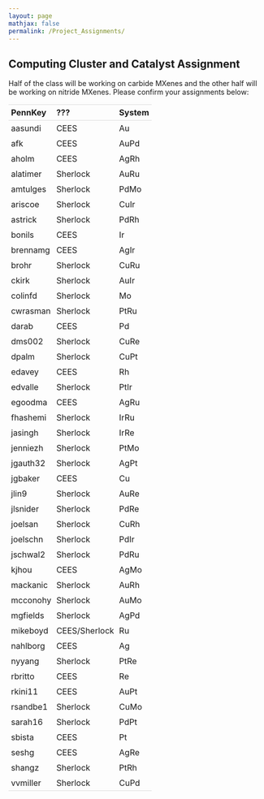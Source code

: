 ```yaml
---
layout: page
mathjax: false
permalink: /Project_Assignments/
---
```


## Computing Cluster and Catalyst Assignment

Half of the class will be working on carbide MXenes and the other half will be working on nitride MXenes. Please confirm your assignments below:
<style>
table {
    width:100%;
}
table, th, td {
    border-collapse: collapse;
}
th, td {
    padding: 5px;
    text-align: left;
}
th {
    border-top: 1px solid #ddd;
    border-bottom: 1px solid #ddd;
}
tr.last
{
    border-bottom: 1px solid #ddd;
}
table#t01 tr:nth-child(even) {
    background-color: #eee;
}
table#t01 tr:nth-child(odd) {
   background-color:#fff;
}
table#t01 th    {
    background-color: black;
    color: white;
}
</style>
<table>
<tr>
    <th>PennKey</th>
    <th>???</th>
    <th>System</th>
</tr>
<tr>
    <td>aasundi</td>
    <td>CEES</td>
    <td>Au</td>
</tr>
<tr>
    <td>afk</td>
    <td>CEES</td>
    <td>AuPd</td>
</tr>
<tr>
    <td>aholm</td>
    <td>CEES</td>
    <td>AgRh</td>
</tr>
<tr>
    <td>alatimer</td>
    <td>Sherlock</td>
    <td>AuRu</td>
</tr>
<tr>
    <td>amtulges</td>
    <td>Sherlock</td>
    <td>PdMo</td>
</tr>
<tr>
    <td>ariscoe</td>
    <td>Sherlock</td>
    <td>CuIr</td>
</tr>
<tr>
    <td>astrick</td>
    <td>Sherlock</td>
    <td>PdRh</td>
</tr>
<tr>
    <td>bonils</td>
    <td>CEES</td>
    <td>Ir</td>
</tr>
<tr>
    <td>brennamg</td>
    <td>CEES</td>
    <td>AgIr</td>
</tr>
<tr>
    <td>brohr</td>
    <td>Sherlock</td>
    <td>CuRu</td>
</tr>
<tr>
    <td>ckirk</td>
    <td>Sherlock</td>
    <td>AuIr</td>
</tr>
<tr>
    <td>colinfd</td>
    <td>Sherlock</td>
    <td>Mo</td>
</tr>
<tr>
    <td>cwrasman</td>
    <td>Sherlock</td>
    <td>PtRu</td>
</tr>
<tr>
    <td>darab</td>
    <td>CEES</td>
    <td>Pd</td>
</tr>
<tr>
    <td>dms002</td>
    <td>Sherlock</td>
    <td>CuRe</td>
</tr>
<tr>
    <td>dpalm</td>
    <td>Sherlock</td>
    <td>CuPt</td>
</tr>
<tr>
    <td>edavey</td>
    <td>CEES</td>
    <td>Rh</td>
</tr>
<tr>
    <td>edvalle</td>
    <td>Sherlock</td>
    <td>PtIr</td>
</tr>
<tr>
    <td>egoodma</td>
    <td>CEES</td>
    <td>AgRu</td>
</tr>
<tr>
    <td>fhashemi</td>
    <td>Sherlock</td>
    <td>IrRu</td>
</tr>
<tr>
    <td>jasingh</td>
    <td>Sherlock</td>
    <td>IrRe</td>
</tr>
<tr>
    <td>jenniezh</td>
    <td>Sherlock</td>
    <td>PtMo</td>
</tr>
<tr>
    <td>jgauth32</td>
    <td>Sherlock</td>
    <td>AgPt</td>
</tr>
<tr>
    <td>jgbaker</td>
    <td>CEES</td>
    <td>Cu</td>
</tr>
<tr>
    <td>jlin9</td>
    <td>Sherlock</td>
    <td>AuRe</td>
</tr>
<tr>
    <td>jlsnider</td>
    <td>Sherlock</td>
    <td>PdRe</td>
</tr>
<tr>
    <td>joelsan</td>
    <td>Sherlock</td>
    <td>CuRh</td>
</tr>
<tr>
    <td>joelschn</td>
    <td>Sherlock</td>
    <td>PdIr</td>
</tr>
<tr>
    <td>jschwal2</td>
    <td>Sherlock</td>
    <td>PdRu</td>
</tr>
<tr>
    <td>kjhou</td>
    <td>CEES</td>
    <td>AgMo</td>
</tr>
<tr>
    <td>mackanic</td>
    <td>Sherlock</td>
    <td>AuRh</td>
</tr>
<tr>
    <td>mcconohy</td>
    <td>Sherlock</td>
    <td>AuMo</td>
</tr>
<tr>
    <td>mgfields</td>
    <td>Sherlock</td>
    <td>AgPd</td>
</tr>
<tr>
    <td>mikeboyd</td>
    <td>CEES/Sherlock</td>
    <td>Ru</td>
</tr>
<tr>
    <td>nahlborg</td>
    <td>CEES</td>
    <td>Ag</td>
</tr>
<tr>
    <td>nyyang</td>
    <td>Sherlock</td>
    <td>PtRe</td>
</tr>
<tr>
    <td>rbritto</td>
    <td>CEES</td>
    <td>Re</td>
</tr>
<tr>
    <td>rkini11</td>
    <td>CEES</td>
    <td>AuPt</td>
</tr>
<tr>
    <td>rsandbe1</td>
    <td>Sherlock</td>
    <td>CuMo</td>
</tr>
<tr>
    <td>sarah16</td>
    <td>Sherlock</td>
    <td>PdPt</td>
</tr>
<tr>
    <td>sbista</td>
    <td>CEES</td>
    <td>Pt</td>
</tr>
<tr>
    <td>seshg</td>
    <td>CEES</td>
    <td>AgRe</td>
</tr>
<tr>
    <td>shangz</td>
    <td>Sherlock</td>
    <td>PtRh</td>
</tr>
<tr class="last">
    <td>vvmiller</td>
    <td>Sherlock</td>
    <td>CuPd</td>
</tr>
</table>
